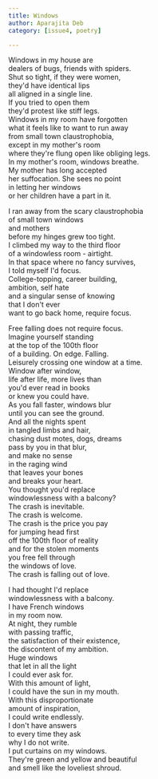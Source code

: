```yaml
---
title: Windows
author: Aparajita Deb
category: [issue4, poetry]

---
```


Windows in my house are<br>
dealers of bugs, friends with spiders. <br>
Shut so tight, if they were women, <br>
they'd have identical lips<br>
all aligned in a single line. <br>
If you tried to open them<br>
they'd protest like stiff legs. <br>
Windows in my room have forgotten<br>
what it feels like to want to run away<br>
from small town claustrophobia, <br>
except in my mother's room<br>
where they're flung open like obliging legs. <br>
In my mother's room, windows breathe. <br>
My mother has long accepted<br>
her suffocation. She sees no point<br>
in letting her windows<br>
or her children have a part in it. <br>

I ran away from the scary claustrophobia<br>
of small town windows<br>
and mothers<br>
before my hinges grew too tight. <br>
I climbed my way to the third floor<br>
of a windowless room - airtight. <br>
In that space where no fancy survives, <br>
I told myself I'd focus. <br>
College-topping, career building, <br>
ambition, self hate<br>
and a singular sense of knowing<br>
that I don't ever<br>
want to go back home, require focus. <br>

Free falling does not require focus. <br>
Imagine yourself standing<br>
at the top of the 100th floor<br>
of a building. On edge. Falling. <br>
Leisurely crossing one window at a time. <br>
Window after window, <br>
life after life, more lives than<br>
you'd ever read in books<br>
or knew you could have. <br>
As you fall faster, windows blur<br>
until you can see the ground. <br>
And all the nights spent<br>
in tangled limbs and hair, <br>
chasing dust motes, dogs, dreams<br>
pass by you in that blur, <br>
and make no sense<br>
in the raging wind<br>
that leaves your bones<br>
and breaks your heart. <br>
You thought you'd replace<br>
windowlessness with a balcony? <br>
The crash is inevitable. <br>
The crash is welcome. <br>
The crash is the price you pay<br>
for jumping head first<br>
off the 100th floor of reality<br>
and for the stolen moments<br>
you free fell through<br>
the windows of love. <br>
The crash is falling out of love. <br>

I had thought I'd replace<br>
windowlessness with a balcony. <br>
I have French windows<br>
in my room now. <br>
At night, they rumble<br>
with passing traffic, <br>
the satisfaction of their existence, <br>
the discontent of my ambition. <br>
Huge windows<br>
that let in all the light<br>
I could ever ask for. <br>
With this amount of light, <br>
I could have the sun in my mouth. <br>
With this disproportionate<br>
amount of inspiration, <br>
I could write endlessly. <br>
I don't have answers<br>
to every time they ask<br>
why I do not write. <br>
I put curtains on my windows. <br>
They're green and yellow and beautiful<br>
and smell like the loveliest shroud. <br>

